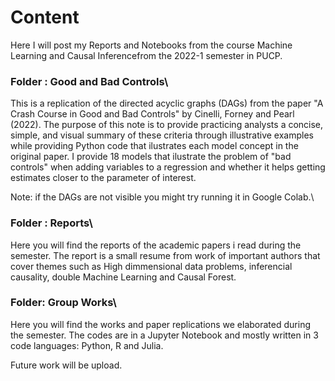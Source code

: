 # Content
Here I will post my Reports and Notebooks from the course Machine Learning and Causal Inferencefrom the 2022-1 semester in PUCP.

### Folder : Good and Bad Controls\
This is a replication of the directed acyclic graphs (DAGs) from the paper "A Crash Course in Good and Bad Controls" by Cinelli, Forney and Pearl (2022). The purpose of this note is to provide practicing analysts a concise, simple,
and visual summary of these criteria through illustrative examples while providing Python code that ilustrates each model concept in the original paper.
I provide 18 models that ilustrate the problem of "bad controls" when adding variables to a regression and whether it helps
getting estimates closer to the parameter of interest.

Note: if the DAGs are not visible you might try running it in Google Colab.\

### Folder : Reports\
Here you will find the reports of the academic papers i read during the semester. The report is a small resume from work of important authors that cover themes such as High dimmensional data problems, inferencial causality, double Machine Learning and Causal Forest.

### Folder: Group Works\
Here you will find the works and paper replications we elaborated during the semester. The codes are in a Jupyter Notebook and mostly written in 3 code languages: Python, R and Julia.

Future work will be upload.
